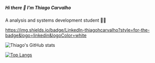##### Hi there 👋 I'm Thiago Carvalho

A analysis and systems development student 👨‍💻

https://img.shields.io/badge/LinkedIn-thiagohcarvalho?style=for-the-badge&logo=linkedin&logoColor=white

![Thiago's GitHub stats](https://github-readme-stats.vercel.app/api?username=thh-carvalho&show_icons=true&theme=chartreuse-dark)

[![Top Langs](https://github-readme-stats.vercel.app/api/top-langs/?username=thh-carvalho&layout=compact&theme=chartreuse-dark)](https://github.com/anuraghazra/github-readme-stats)
